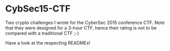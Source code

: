 # CybSec15-CTF
Two crypto challenges I wrote for the CyberSec 2015 conference CTF. Note that they were designed for a 3-hour CTF, hence their rating is not to be compared with 
a traditional CTF ;-) 

Have a look at the respecting READMEs!
